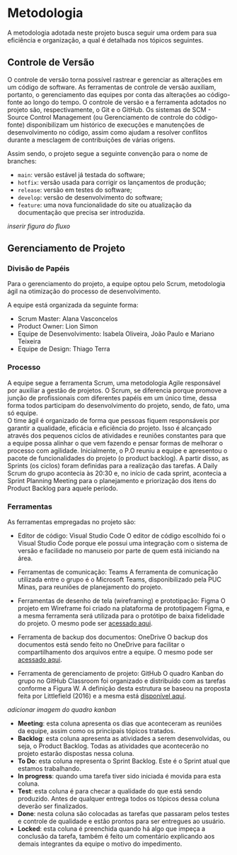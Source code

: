 
# Metodologia

A metodologia adotada neste projeto busca seguir uma ordem para sua eficiência e organização, a qual é detalhada nos tópicos seguintes. 

## Controle de Versão

O controle de versão torna possível rastrear e gerenciar as alterações em um código de software. As ferramentas de controle de versão auxiliam, portanto, o gerenciamento das equipes por conta das alterações ao código-fonte ao longo do tempo. O controle de versão e a ferramenta adotados no projeto são, respectivamente, o Git e o GitHub.
Os sistemas de SCM - Source Control Management (ou Gerenciamento de controle do código-fonte) disponibilizam um histórico de execuções e manutenções de desenvolvimento no código, assim como ajudam a resolver conflitos durante a mesclagem de contribuições de várias origens.  

Assim sendo, o projeto segue a seguinte convenção para o nome de branches:

- `main`: versão estável já testada do software;
- `hotfix`: versão usada para corrigir os lançamentos de produção;
- `release`: versão em testes do software;
- `develop`: versão de desenvolvimento do software;
- `feature`: uma nova funcionalidade do site ou atualização da documentação que precisa ser introduzida.

*inserir figura do fluxo*

## Gerenciamento de Projeto

### Divisão de Papéis

Para o gerenciamento do projeto, a equipe optou pelo Scrum, metodologia ágil na otimização do processo de desenvolvimento.

A equipe está organizada da seguinte forma:

- Scrum Master: Alana Vasconcelos
- Product Owner: Lion Simon
- Equipe de Desenvolvimento: Isabela Oliveira, João Paulo e Mariano Teixeira
- Equipe de Design: Thiago Terra

### Processo

A equipe segue a ferramenta Scrum, uma metodologia Agile responsável por auxiliar a gestão de projetos. O Scrum, se diferencia porque promove a junção de profissionais com diferentes papéis em um único time, dessa forma todos participam do desenvolvimento do projeto, sendo, de fato, uma só equipe.  
O time ágil é organizado de forma que pessoas fiquem responsáveis por garantir a qualidade, eficácia e eficiência do projeto. Isso é alcançado através dos pequenos ciclos de atividades e reuniões constantes para que a equipe possa alinhar o que vem fazendo e pensar formas de melhorar o processo com agilidade.
Inicialmente, o P.O reuniu a equipe e apresentou o pacote de funcionalidades do projeto (o product backlog). A partir disso, as Sprints (os ciclos) foram definidas para a realização das tarefas. A Daily Scrum do grupo acontecia às 20:30 e, no início de cada sprint, acontecia a Sprint Planning Meeting para o planejamento e priorização dos itens do Product Backlog para aquele período.


### Ferramentas

As ferramentas empregadas no projeto são:

- Editor de código: Visual Studio Code
O editor de código escolhido foi o Visual Studio Code porque ele possui uma integração com o sistema de versão e facilidade no manuseio por parte de quem está iniciando na área.

- Ferramentas de comunicação: Teams
A ferramenta de comunicação utilizada entre o grupo é o Microsoft Teams, disponibilizado pela PUC Minas, para reuniões de planejamento do projeto.
 
- Ferramentas de desenho de tela (wireframing) e prototipação: Figma
O projeto em Wireframe foi criado na plataforma de prototipagem Figma, e a mesma ferramenta será utilizada para o protótipo de baixa fidelidade do projeto. O mesmo pode ser [acessado aqui](https://www.figma.com/file/0OKbr2snkURSE7kFsZv5cV/SGO---Sistema-de-Gest%C3%A3o-de-ONGs?node-id=0%3A1).
 
- Ferramenta de backup dos documentos: OneDrive
O backup dos documentos está sendo feito no OneDrive para facilitar o compartilhamento dos arquivos entre a equipe. O mesmo pode ser [acessado aqui](https://sgapucminasbr-my.sharepoint.com/personal/1400513_sga_pucminas_br/_layouts/15/onedrive.aspx?id=%2Fpersonal%2F1400513%5Fsga%5Fpucminas%5Fbr%2FDocuments%2FEIXO%202&ga=1).
 
- Ferramenta de gerenciamento de projeto: GitHub
O quadro Kanban do grupo no GitHub Classroom foi organizado e distribuído com as tarefas conforme a Figura W. A definição desta estrutura se baseou na proposta feita por Littlefield (2016) e a mesma está [disponível aqui](https://github.com/orgs/ICEI-PUC-Minas-PMV-ADS/projects/106).

*adicionar imagem do quadro kanban*

- **Meeting**: esta coluna apresenta os dias que aconteceram as reuniões da equipe, assim como os principais tópicos tratados.
- **Backlog**: esta coluna apresenta as atividades a serem desenvolvidas, ou seja, o Product Backlog. Todas as atividades que acontecerão no projeto estarão dispostas nessa coluna.
- **To Do**: esta coluna representa o Sprint Backlog. Este é o Sprint atual que estamos trabalhando.
- **In progress**: quando uma tarefa tiver sido iniciada é movida para esta coluna.
- **Test**: esta coluna é para checar a qualidade do que está sendo produzido. Antes de qualquer entrega todos os tópicos dessa coluna deverão ser finalizados.
- **Done**: nesta coluna são colocadas as tarefas que passaram pelos testes e controle de qualidade e estão prontos para ser entregues ao usuário.  
- **Locked**: esta coluna é preenchida quando há algo que impeça a conclusão da tarefa, também é feito um comentário explicando aos demais integrantes da equipe o motivo do impedimento.
